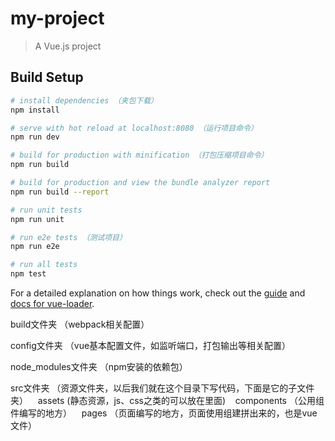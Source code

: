 # my-project

> A Vue.js project

## Build Setup

``` bash
# install dependencies （夹包下载）
npm install

# serve with hot reload at localhost:8080 （运行项目命令）
npm run dev

# build for production with minification （打包压缩项目命令）
npm run build

# build for production and view the bundle analyzer report
npm run build --report

# run unit tests
npm run unit

# run e2e tests （测试项目）
npm run e2e

# run all tests
npm test
```

For a detailed explanation on how things work, check out the [guide](http://vuejs-templates.github.io/webpack/) and [docs for vue-loader](http://vuejs.github.io/vue-loader).

build文件夹 （webpack相关配置）

config文件夹 （vue基本配置文件，如监听端口，打包输出等相关配置）

node_modules文件夹 （npm安装的依赖包）

src文件夹 （资源文件夹，以后我们就在这个目录下写代码，下面是它的子文件夹）
    assets (静态资源，js、css之类的可以放在里面) 
    components （公用组件编写的地方）
    pages （页面编写的地方，页面使用组建拼出来的，也是vue文件）
